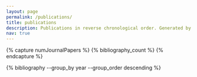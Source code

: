 ```yaml
---
layout: page
permalink: /publications/
title: publications
description: Publications in reverse chronological order. Generated by jekyll-scholar.
nav: true
---
```


<!-- _pages/publications.md -->

<!-- From https://github.com/inukshuk/jekyll-scholar/issues/157 -->

<div class="newpublications">

{% capture numJournalPapers %}
  {% bibliography_count %}
{% endcapture %}

<div style="counter-reset:bibitem {{numJournalPapers|plus:1}}">
</div>
{% bibliography --group_by year --group_order descending %}

</div>